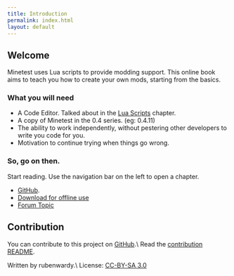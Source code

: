 ```yaml
---
title: Introduction
permalink: index.html
layout: default
---
```


Welcome
-------

Minetest uses Lua scripts to provide modding support.
This online book aims to teach you how to create your own mods, starting from the basics.

### What you will need

* A Code Editor. Talked about in the [Lua Scripts](chapters/lua.html#tools) chapter.
* A copy of Minetest in the 0.4 series. (eg: 0.4.11)
* The ability to work independently, without pestering other developers to write you code for you.
* Motivation to continue trying when things go wrong.


### So, go on then.

Start reading. Use the navigation bar on the left to open a chapter.

* [GitHub](https://github.com/rubenwardy/minetest_modding_book).
* [Download for offline use](https://github.com/rubenwardy/minetest_modding_book/releases)
* [Forum Topic](https://forum.minetest.net/viewtopic.php?f=14&t=10729)

Contribution
------------

You can contribute to this project on [GitHub](https://github.com/rubenwardy/minetest_modding_book).\\
Read the [contribution README](README.html).

Written by rubenwardy.\\
License: [CC-BY-SA 3.0](https://creativecommons.org/licenses/by-sa/3.0/)
